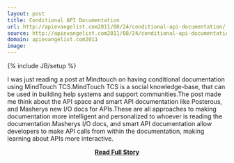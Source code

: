 ```yaml
---
layout: post
title: Conditional API Documentation
url: http://apievangelist.com2011/08/24/conditional-api-documentation/
source: http://apievangelist.com2011/08/24/conditional-api-documentation/
domain: apievangelist.com2011
image: 
---
```

{% include JB/setup %}<p>I was just reading a post at Mindtouch on having conditional documentation using MindTouch TCS.MindTouch TCS is a social knowledge-base, that can be used in building help systems and support communities.The post made me think about the API space and smart API documentation like Posterous, and Masherys new I/O docs for APIs.These are all approaches to making documentation more intelligent and personalized to whoever is reading the documentation.Masherys I/O docs, and smart API documentation allow developers to make API calls from within the documentation, making learning about APIs more interactive.</p>
<center><p><a href="http://apievangelist.com2011/08/24/conditional-api-documentation/" style='padding:25px; font-sze:18px; font-weight: bold;'>Read Full Story</a></p></center>
